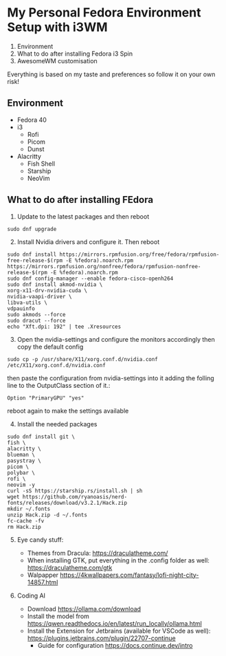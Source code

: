 # My Personal Fedora Environment Setup with i3WM
1. Environment
2. What to do after installing Fedora i3 Spin
3. AwesomeWM customisation

Everything is based on my taste and preferences so follow it on your own risk!  

## Environment
- Fedora 40
- i3
    - Rofi
    - Picom
    - Dunst
- Alacritty
    - Fish Shell
    - Starship
    - NeoVim

## What to do after installing FEdora
1. Update to the latest packages and then reboot
```shell
sudo dnf upgrade
```  

2. Install Nvidia drivers and configure it. Then reboot
```shell
sudo dnf install https://mirrors.rpmfusion.org/free/fedora/rpmfusion-free-release-$(rpm -E %fedora).noarch.rpm https://mirrors.rpmfusion.org/nonfree/fedora/rpmfusion-nonfree-release-$(rpm -E %fedora).noarch.rpm
sudo dnf config-manager --enable fedora-cisco-openh264
sudo dnf install akmod-nvidia \
xorg-x11-drv-nvidia-cuda \
nvidia-vaapi-driver \
libva-utils \
vdpauinfo
sudo akmods --force
sudo dracut --force
echo "Xft.dpi: 192" | tee .Xresources
```  

3. Open the nvidia-settings and configure the monitors accordingly then copy the default config
```shell
sudo cp -p /usr/share/X11/xorg.conf.d/nvidia.conf /etc/X11/xorg.conf.d/nvidia.conf
```  

then paste the configuration from nvidia-settings into it adding the folling line to the OutputClass section of it.:

```shell
Option "PrimaryGPU" "yes"
```  

reboot again to make the settings available

4. Install the needed packages
```shell
sudo dnf install git \
fish \
alacritty \
blueman \
pasystray \
picom \
polybar \
rofi \
neovim -y
curl -sS https://starship.rs/install.sh | sh
wget https://github.com/ryanoasis/nerd-fonts/releases/download/v3.2.1/Hack.zip
mkdir ~/.fonts
unzip Hack.zip -d ~/.fonts
fc-cache -fv
rm Hack.zip
```  

5. Eye candy stuff:
    - Themes from Dracula: https://draculatheme.com/
    - When installing GTK, put everything in the .config folder as well: https://draculatheme.com/gtk
    - Walpapper https://4kwallpapers.com/fantasy/lofi-night-city-14857.html

6. Coding AI
    - Download https://ollama.com/download
    - Install the model from https://qwen.readthedocs.io/en/latest/run_locally/ollama.html
    - Install the Extension for Jetbrains (available for VSCode as well): https://plugins.jetbrains.com/plugin/22707-continue
        - Guide for configuration https://docs.continue.dev/intro